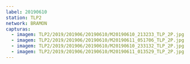 ```yaml
---
label: 20190610
station: TLP2
network: BRAMON
capturas:
  - imagem: TLP2/2019/201906/20190610/M20190610_213233_TLP_2P.jpg
  - imagem: TLP2/2019/201906/20190610/M20190611_051706_TLP_2P.jpg
  - imagem: TLP2/2019/201906/20190610/M20190610_233132_TLP_2P.jpg
  - imagem: TLP2/2019/201906/20190610/M20190611_013529_TLP_2P.jpg
---
```

